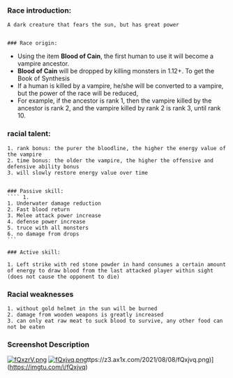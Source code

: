### Race introduction:
````
A dark creature that fears the sun, but has great power


### Race origin:
````
- Using the item **Blood of Cain**, the first human to use it will become a vampire ancestor.
- **Blood of Cain** will be dropped by killing monsters in 1.12+. To get the Book of Synthesis
- If a human is killed by a vampire, he/she will be converted to a vampire, but the power of the race will be reduced,
- For example, if the ancestor is rank 1, then the vampire killed by the ancestor is rank 2, and the vampire killed by rank 2 is rank 3, until rank 10.


### racial talent:
````## Racial Talents.
1. rank bonus: the purer the bloodline, the higher the energy value of the vampire
2. time bonus: the older the vampire, the higher the offensive and defensive ability bonus
3. will slowly restore energy value over time


### Passive skill:
```` 1.
1. Underwater damage reduction
2. Fast blood return
3. Melee attack power increase
4. defense power increase
5. truce with all monsters
6. no damage from drops
```

### Active skill:

1. Left strike with red stone powder in hand consumes a certain amount of energy to draw blood from the last attacked player within sight (does not cause the opponent to die)
````

### Racial weaknesses
````
1. without gold helmet in the sun will be burned
2. damage from wooden weapons is greatly increased
3. can only eat raw meat to suck blood to survive, any other food can not be eaten
````

### Screenshot Description
[![fQxzrV.png](https://z3.ax1x.com/2021/08/08/fQxzrV.png)](https://imgtu.com/i/fQxzrV)
[![fQxjvq.png](https://z3.ax1x.com/2021/08/08/fQxjvq.png)](https://imgtu.com/i/fQxjvq)ttps://z3.ax1x.com/2021/08/08/fQxjvq.png)](https://imgtu.com/i/fQxjvq)
